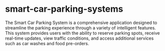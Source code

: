 # smart-car-parking-systems

The Smart Car Parking System is a comprehensive application designed to streamline the parking experience through a variety of intelligent features. This system provides users with the ability to reserve parking spots, receive real-time updates, view traffic conditions, and access additional services such as car washes and food pre-orders.
